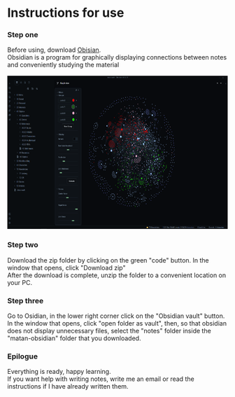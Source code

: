 # Instructions for use
### Step one
Before using, download [Obisian](https://obsidian.md/). <br>Obsidian is a program for graphically displaying connections between notes and conveniently studying the material<br><br>
<img src="/images/ObsidianGraph.png" width="650" height="350">
### Step two
Download the zip folder by clicking on the green "code" button. In the window that opens, click "Download zip"<br>
After the download is complete, unzip the folder to a convenient location on your PC.<br>
### Step three
Go to Osidian, in the lower right corner click on the "Obsidian vault" button. <br>In the window that opens, click "open folder as vault", then, so that obsidian does not display unnecessary files, select the "notes" folder inside the "matan-obsidian" folder that you downloaded.
### Epilogue
Everything is ready, happy learning. <br>If you want help with writing notes, write me an email or read the instructions if I have already written them.